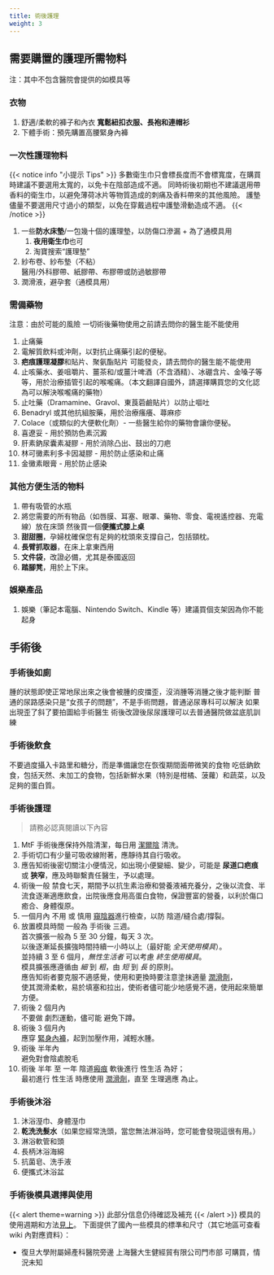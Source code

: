 ```yaml
---
title: 術後護理
weight: 3
---
```


## 需要購置的護理所需物料

注：其中不包含醫院會提供的如模具等

### 衣物

1. 舒適/柔軟的褲子和內衣 **寬鬆紐扣衣服、長袍和連帽衫**
1. 下體手術：預先購置高腰緊身內褲

### 一次性護理物料

{{< notice info "小提示 Tips" >}}
多數衛生巾只會標長度而不會標寬度，在購買時建議不要選用太寬的，以免卡在陰部造成不適。
同時術後初期也不建議選用帶香料的衛生巾，以避免薄荷冰片等物質造成的刺痛及香料帶來的其他風險。
護墊儘量不要選用尺寸過小的類型，以免在穿戴過程中護墊滑動造成不適。
{{< /notice >}}

1. 一些**防水床墊**/一包幾十個的護理墊，以防傷口滲漏 + 為了通模具用
   1. **夜用衛生巾**也可
   1. 淘寶搜索“護理墊”
1. 紗布卷、紗布墊（不粘）\
   醫用/外科膠帶、紙膠帶、布膠帶或防過敏膠帶
1. 潤滑液，避孕套（通模具用）

### 需備藥物

注意：由於可能的風險 一切術後藥物使用之前請去問你的醫生能不能使用

1. 止痛藥
1. 電解質飲料或沖劑，以對抗止痛藥引起的便秘。
1. **疤痕護理凝膠**和貼片、聚氨酯貼片 可能發炎，請去問你的醫生能不能使用
1. 止咳藥水、姜咀嚼片、薑茶和/或薑汁啤酒（不含酒精）、冰硼含片、金嗓子等等，用於治療插管引起的喉嚨痛。（本文翻譯自國外，請選擇購買您的文化認為可以解決喉嚨痛的藥物）
1. 止吐藥（Dramamine、Gravol、東莨菪鹼貼片）以防止嘔吐
1. Benadryl 或其他抗組胺藥，用於治療瘙癢、蕁麻疹
1. Colace（或類似的大便軟化劑）- 一些醫生給你的藥物會讓你便秘。
1. 喜遼妥 - 用於預防色素沉澱
1. 肝素鈉尿囊素凝膠 - 用於消除凸出、鼓出的刀疤
1. 林可黴素利多卡因凝膠 - 用於防止感染和止痛
1. 金黴素眼膏 - 用於防止感染

### 其他方便生活的物料

1. 帶有吸管的水瓶
1. 將您需要的所有物品（如唇膜、耳塞、眼罩、藥物、零食、電視遙控器、充電線）放在床頭
   然後買一個**便攜式膝上桌**
1. **甜甜圈**，孕婦枕確保您有足夠的枕頭來支撐自己，包括頸枕。
1. **長臂抓取器**，在床上拿東西用
1. **文件袋**，改證必備，尤其是泰國返回
1. **踏腳凳**，用於上下床。

### 娛樂產品

1. 娛樂（筆記本電腦、Nintendo Switch、Kindle 等）建議買個支架因為你不能起身

## 手術後

### 手術後如廁

腫的狀態即使正常地尿出來之後會被腫的皮擋歪，沒消腫等消腫之後才能判斷
普通的尿路感染只是“女孩子的問題”，不是手術問題，普通泌尿專科可以解決
如果出現歪了斜了要拍圖給手術醫生
術後改證後尿尿護理可以去普通醫院做盆底肌訓練

### 手術後飲食

不要過度攝入卡路里和糖分，而是準備讓您在恢復期間面帶微笑的食物
吃低鈉飲食，包括天然、未加工的食物，包括新鮮水果（特別是柑橘、菠蘿）和蔬菜，以及足夠的蛋白質。

### 手術後護理

> 請務必認真閱讀以下內容

1. MtF 手術後應保持外陰清潔，每日用 [潔爾陰](https://www.jd.com/pinpai/9251.html) 清洗。
1. 手術切口有少量可吸收線附著，應靜待其自行吸收。
1. 應告知術後密切關注小便情況，如出現小便變細、變少，可能是 **尿道口疤痕** 或 **狹窄**，應及時聯繫責任醫生，予以處理。
1. 術後一般 禁食七天，期間予以抗生素治療和營養液補充養分，之後以流食、半流食逐漸適應飲食，出院後應食用高蛋白食物，保證豐富的營養，以利於傷口癒合、身體復原。
1. 一個月內 不用 或 慎用 [窺陰器][speculum]進行檢查，以防 陰道/縫合處/撐裂。
1. <a id="srs-post"></a>放置模具時間 一般為 手術後 三週。\
   首次擴張一般為 5 至 30 分鐘，每天 3 次。\
   以後逐漸延長擴強時間持續一小時以上（最好能 _全天使用模具_）。\
   並持續 3 至 6 個月，_無性生活者_ 可以考慮 _終生使用模具_。\
   模具擴張應遵循由 _細_ 到 _粗_，由 _短_ 到 _長_ 的原則。\
   應告知術者要克服不適感覺，使用和更換時要注意塗抹適量 [潤滑劑][lubricant]，\
   使其潤滑柔軟，易於填塞和拉出，使術者儘可能少地感覺不適，使用起來簡單方便。
1. 術後 2 個月內\
   不要做 劇烈運動，儘可能 避免下蹲。
1. 術後 3 個月內\
   應穿 [緊身內褲][tights]，起到加壓作用，減輕水腫。
1. 術後 半年內\
   避免對會陰處脫毛
1. 術後 半年 至 一年 陰道[瘢痕][scar] 軟後進行 性生活 為好；\
   最初進行 性生活 時應使用 [潤滑劑][lubricant]，直至 生理適應 為止。

[speculum]: https://www.jd.com/xinghao/91928abd8366f92820dc.html
[tights]: https://search.jd.com/search?keyword=緊身內褲&cid3=9743
[lubricant]: https://search.jd.com/search?keyword=潤滑劑&ev=3388_93492%5E3497_70697%5E
[scar]: https://baike.baidu.com/item/瘢痕

### 手術後沐浴

1. 沐浴溼巾、身體溼巾
1. **乾洗洗髮水**（如果您經常洗頭，當您無法淋浴時，您可能會發現這很有用。）
1. 淋浴軟管和頭
1. 長柄沐浴海綿
1. 抗菌皂、洗手液
1. 便攜式沐浴盆

### 手術後模具選擇與使用

{{< alert theme=warning >}}
此部分信息仍待確認及補充
{{< /alert >}}
模具的使用週期和方法[見上](#srs-post)。
下面提供了國內一些模具的標準和尺寸（其它地區可查看 wiki 內對應資料）：

- 復旦大學附屬婦產科醫院旁邊 上海醫大生健經貿有限公司門市部 可購買，情況未知
